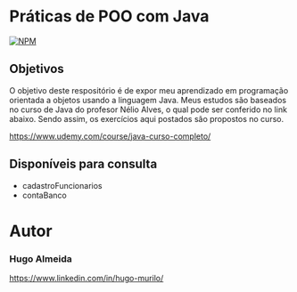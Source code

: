 # Práticas de POO com Java
[![NPM](https://img.shields.io/npm/l/react)](https://github.com/devsuperior/sds1-wmazoni/blob/master/LICENSE)

## Objetivos
O objetivo deste respositório é de expor meu aprendizado em programação orientada a objetos usando a linguagem Java.
Meus estudos são baseados no curso de Java do profesor Nélio Alves, o qual pode ser conferido no link abaixo. Sendo assim, os exercícios 
aqui postados são propostos no curso. 

https://www.udemy.com/course/java-curso-completo/

## Disponíveis para consulta
- cadastroFuncionarios
- contaBanco

# Autor 
### Hugo Almeida 

https://www.linkedin.com/in/hugo-murilo/
